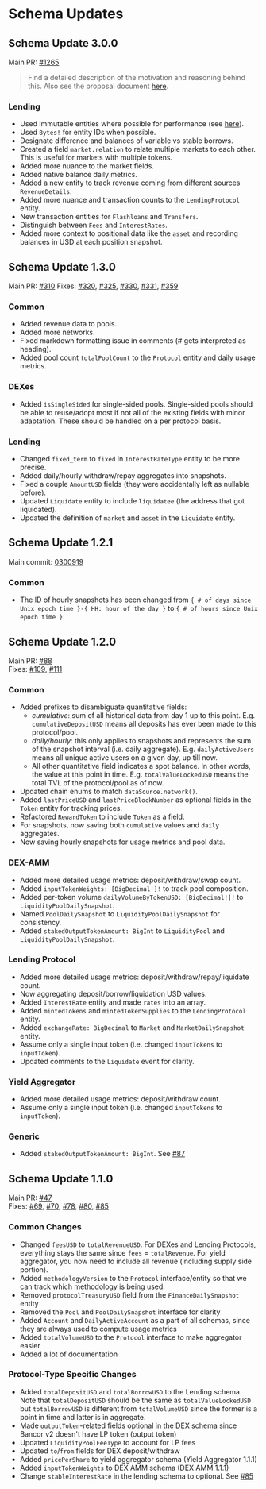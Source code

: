 # Schema Updates

## Schema Update 3.0.0

Main PR: [#1265](https://github.com/messari/subgraphs/pull/1265)

> Find a detailed description of the motivation and reasoning behind this. Also see the proposal document [here](https://messari.notion.site/Lending-Protocol-Schema-cbc6f46a75044bb5829e29d12f7004d2).

### Lending

- Used immutable entities where possible for performance (see [here](https://medium.com/edge-node-engineering/two-simple-subgraph-performance-improvements-a76c6b3e7eac)).
- Used `Bytes!` for entity IDs when possible.
- Designate difference and balances of variable vs stable borrows.
- Created a field `market.relation` to relate multiple markets to each other. This is useful for markets with multiple tokens.
- Added more nuance to the market fields.
- Added native balance daily metrics.
- Added a new entity to track revenue coming from different sources `RevenueDetails`.
- Added more nuance and transaction counts to the `LendingProtocol` entity.
- New transaction entities for `Flashloans` and `Transfers`.
- Distinguish between `Fees` and `InterestRates`.
- Added more context to positional data like the `asset` and recording balances in USD at each position snapshot.

## Schema Update 1.3.0

Main PR: [#310](https://github.com/messari/subgraphs/pull/310)
Fixes: [#320](https://github.com/messari/subgraphs/pull/320), [#325](https://github.com/messari/subgraphs/pull/325), [#330](https://github.com/messari/subgraphs/pull/330), [#331](https://github.com/messari/subgraphs/pull/331), [#359](https://github.com/messari/subgraphs/pull/359)

### Common

- Added revenue data to pools.
- Added more networks.
- Fixed markdown formatting issue in comments (# gets interpreted as heading).
- Added pool count `totalPoolCount` to the `Protocol` entity and daily usage metrics.

### DEXes

- Added `isSingleSided` for single-sided pools. Single-sided pools should be able to reuse/adopt most if not all of the existing fields with minor adaptation. These should be handled on a per protocol basis.

### Lending

- Changed `fixed_term` to `fixed` in `InterestRateType` entity to be more precise.
- Added daily/hourly withdraw/repay aggregates into snapshots.
- Fixed a couple `AmountUSD` fields (they were accidentally left as nullable before).
- Updated `Liquidate` entity to include `liquidatee` (the address that got liquidated).
- Updated the definition of `market` and `asset` in the `Liquidate` entity.

## Schema Update 1.2.1

Main commit: [0300919](https://github.com/messari/subgraphs/commit/0300919817079541fe156956912cb06e1efa951c)

### Common

- The ID of hourly snapshots has been changed from `{ # of days since Unix epoch time }-{ HH: hour of the day }` to `{ # of hours since Unix epoch time }`.

## Schema Update 1.2.0

Main PR: [#88](https://github.com/messari/subgraphs/pull/88)  
Fixes: [#109](https://github.com/messari/subgraphs/pull/109), [#111](https://github.com/messari/subgraphs/pull/111)

### Common

- Added prefixes to disambiguate quantitative fields:
  - _cumulative_: sum of all historical data from day 1 up to this point. E.g. `cumulativeDepositUSD` means all deposits has ever been made to this protocol/pool.
  - _daily/hourly_: this only applies to snapshots and represents the sum of the snapshot interval (i.e. daily aggregate). E.g. `dailyActiveUsers` means all unique active users on a given day, up till now.
  - All other quantitative field indicates a spot balance. In other words, the value at this point in time. E.g. `totalValueLockedUSD` means the total TVL of the protocol/pool as of now.
- Updated chain enums to match `dataSource.network()`.
- Added `lastPriceUSD` and `lastPriceBlockNumber` as optional fields in the `Token` entity for tracking prices.
- Refactored `RewardToken` to include `Token` as a field.
- For snapshots, now saving both `cumulative` values and `daily` aggregates.
- Now saving hourly snapshots for usage metrics and pool data.

### DEX-AMM

- Added more detailed usage metrics: deposit/withdraw/swap count.
- Added `inputTokenWeights: [BigDecimal!]!` to track pool composition.
- Added per-token volume `dailyVolumeByTokenUSD: [BigDecimal!]!` to `LiquidityPoolDailySnapshot`.
- Named `PoolDailySnapshot` to `LiquidityPoolDailySnapshot` for consistency.
- Added `stakedOutputTokenAmount: BigInt` to `LiquidityPool` and `LiquidityPoolDailySnapshot`.

### Lending Protocol

- Added more detailed usage metrics: deposit/withdraw/repay/liquidate count.
- Now aggregating deposit/borrow/liquidation USD values.
- Added `InterestRate` entity and made `rates` into an array.
- Added `mintedTokens` and `mintedTokenSupplies` to the `LendingProtocol` entity.
- Added `exchangeRate: BigDecimal` to `Market` and `MarketDailySnapshot` entity.
- Assume only a single input token (i.e. changed `inputTokens` to `inputToken`).
- Updated comments to the `Liquidate` event for clarity.

### Yield Aggregator

- Added more detailed usage metrics: deposit/withdraw count.
- Assume only a single input token (i.e. changed `inputTokens` to `inputToken`).

### Generic

- Added `stakedOutputTokenAmount: BigInt`. See [#87](https://github.com/messari/subgraphs/pull/87)

## Schema Update 1.1.0

Main PR: [#47](https://github.com/messari/subgraphs/pull/47)  
Fixes: [#69](https://github.com/messari/subgraphs/pull/69), [#70](https://github.com/messari/subgraphs/pull/70), [#78](https://github.com/messari/subgraphs/pull/78), [#80](https://github.com/messari/subgraphs/pull/80), [#85](https://github.com/messari/subgraphs/pull/85)

### Common Changes

- Changed `feesUSD` to `totalRevenueUSD`. For DEXes and Lending Protocols, everything stays the same since `fees` = `totalRevenue`. For yield aggregator, you now need to include all revenue (including supply side portion).
- Added `methodologyVersion` to the `Protocol` interface/entity so that we can track which methodology is being used.
- Removed `protocolTreasuryUSD` field from the `FinanceDailySnapshot` entity
- Removed the `Pool` and `PoolDailySnapshot` interface for clarity
- Added `Account` and `DailyActiveAccount` as a part of all schemas, since they are always used to compute usage metrics
- Added `totalVolumeUSD` to the `Protocol` interface to make aggregator easier
- Added a lot of documentation

### Protocol-Type Specific Changes

- Added `totalDepositUSD` and `totalBorrowUSD` to the Lending schema. Note that `totalDepositUSD` should be the same as `totalValueLockedUSD` but `totalBorrowUSD` is different from `totalVolumeUSD` since the former is a point in time and latter is in aggregate.
- Made `outputToken`-related fields optional in the DEX schema since Bancor v2 doesn't have LP token (output token)
- Updated `LiquidityPoolFeeType` to account for LP fees
- Updated `to`/`from` fields for DEX deposit/withdraw
- Added `pricePerShare` to yield aggregator schema (Yield Aggregator 1.1.1)
- Added `inputTokenWeights` to DEX AMM schema (DEX AMM 1.1.1)
- Change `stableInterestRate` in the lending schema to optional. See [#85](https://github.com/messari/subgraphs/pull/85)
